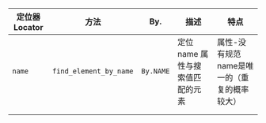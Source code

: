 
| 定位器 Locator | 方法                   | By.       | 描述                             | 特点                                        |
| -------------- | ---------------------- | --------- | -------------------------------- | ------------------------------------------- |
| `name`         | `find_element_by_name` | `By.NAME` | 定位 name 属性与搜索值匹配的元素 | 属性-没有规范name是唯一的（重复的概率较大） |
|                |                        |           |                                  |                                             |
|                |                        |           |                                  |                                             |

